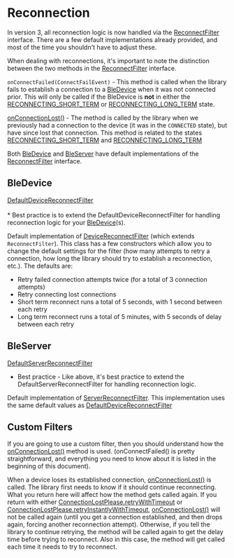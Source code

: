 # Reconnection  
  
  
In version 3, all reconnection logic is now handled via the [ReconnectFilter](https://api.sweetblue.io/com/idevicesinc/sweetblue/ReconnectFilter.html) interface. There are a few default implementations already provided, and most of the time you shouldn't have to adjust these.  
  
  
When dealing with reconnections, it's important to note the distinction between the two methods in the [ReconnectFilter](https://api.sweetblue.io/com/idevicesinc/sweetblue/ReconnectFilter.html) interface.  
  
`onConnectFailed(ConnectFailEvent)` - This method is called when the library fails to establish a connection to a [BleDevice](https://api.sweetblue.io/com/idevicesinc/sweetblue/BleDevice.html) when it was not connected prior.  This will only be called if the BleDevice is **not** in either the [RECONNECTING_SHORT_TERM](https://api.sweetblue.io/com/idevicesinc/sweetblue/BleDeviceState.html#RECONNECTING_SHORT_TERM) or [RECONNECTING_LONG_TERM](https://api.sweetblue.io/com/idevicesinc/sweetblue/BleDeviceState.html#RECONNECTING_LONG_TERM)  state.
  
[onConnectionLost()](https://api.sweetblue.io/com/idevicesinc/sweetblue/ReconnectFilter.html#onConnectionLost-com.idevicesinc.sweetblue.ReconnectFilter.ConnectionLostEvent-) - The method is called by the library when we previously had a connection to the device (it was in the `CONNECTED` state), but have since lost that connection. This method is related to the states [RECONNECTING_SHORT_TERM](https://api.sweetblue.io/com/idevicesinc/sweetblue/BleDeviceState.html#RECONNECTING_SHORT_TERM) and [RECONNECTING_LONG_TERM](https://api.sweetblue.io/com/idevicesinc/sweetblue/BleDeviceState.html#RECONNECTING_LONG_TERM)  
  
Both [BleDevice](https://api.sweetblue.io/com/idevicesinc/sweetblue/BleDevice.html) and [BleServer](https://api.sweetblue.io/com/idevicesinc/sweetblue/BleServer.html) have default implementations of the [ReconnectFilter](https://api.sweetblue.io/com/idevicesinc/sweetblue/ReconnectFilter.html) interface.  
  
## BleDevice ##  
  
[DefaultDeviceReconnectFilter](https://api.sweetblue.io/com/idevicesinc/sweetblue/defaults/DefaultDeviceReconnectFilter.html)<br>  
    * Best practice is to extend the DefaultDeviceReconnectFilter for handling reconnection logic for your [BleDevice](https://api.sweetblue.io/com/idevicesinc/sweetblue/BleDevice.html)(s).
    
  Default implementation of [DeviceReconnectFilter](https://api.sweetblue.io/com/idevicesinc/sweetblue/DeviceReconnectFilter.html) (which extends `ReconnectFilter`). This class has a few constructors which allow you to change the default settings for the filter (how many attempts to retry a connection, how long the library should try to establish a reconnection, etc.). The defaults are:  
 * Retry failed connection attempts twice (for a total of 3 connection attempts)  
 * Retry connecting lost connections  
 * Short term reconnect runs a total of 5 seconds, with 1 second between each retry  
 * Long term reconnect runs a total of 5 minutes, with 5 seconds of delay between each retry  
  
## BleServer ##  
  
[DefaultServerReconnectFilter](https://api.sweetblue.io/com/idevicesinc/sweetblue/defaults/DefaultServerReconnectFilter.html)<br>  
* Best practice - Like above, it's best practice to extend the DefaultServerReconnectFilter for handling reconnection logic.
  
 Default implementation of [ServerReconnectFilter](https://api.sweetblue.io/com/idevicesinc/sweetblue/ServerReconnectFilter.html). This implementation uses the same default values as [DefaultDeviceReconnectFilter](#bledevice)


## Custom Filters ##

If you are going to use a custom filter, then you should understand how the [onConnectionLost()](https://api.sweetblue.io/com/idevicesinc/sweetblue/ReconnectFilter.html#onConnectionLost-com.idevicesinc.sweetblue.ReconnectFilter.ConnectionLostEvent-)  method is used. (onConnectFailed() is pretty straightforward, and everything you need to know about it is listed in the beginning of this document).

When a device loses its established connection, [onConnectionLost()](https://api.sweetblue.io/com/idevicesinc/sweetblue/ReconnectFilter.html#onConnectionLost-com.idevicesinc.sweetblue.ReconnectFilter.ConnectionLostEvent-) is called. The library first needs to know if it should continue reconnecting. What you return here will affect how the method gets called again. If you return with either [ConnectionLostPlease.retryWithTimeout](https://api.sweetblue.io/com/idevicesinc/sweetblue/ReconnectFilter.ConnectionLostPlease.html#retryWithTimeout-com.idevicesinc.sweetblue.utils.Interval-com.idevicesinc.sweetblue.utils.Interval-) or [ConnectionLostPlease.retryInstantlyWithTimeout](https://api.sweetblue.io/com/idevicesinc/sweetblue/ReconnectFilter.ConnectionLostPlease.html#retryInstantlyWithTimeout-com.idevicesinc.sweetblue.utils.Interval-), [onConnectionLost()](https://api.sweetblue.io/com/idevicesinc/sweetblue/ReconnectFilter.html#onConnectionLost-com.idevicesinc.sweetblue.ReconnectFilter.ConnectionLostEvent-) will not be called again (until you get a connection established, and then drops again, forcing another reconnection attempt). Otherwise, if you tell the library to continue retrying, the method will be called again to get the delay time before trying to reconnect. Also in this case, the method will get called each time it needs to try to reconnect.


